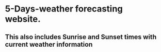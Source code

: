 # 5-Days-weather forecasting website.

## This also includes Sunrise and Sunset times with current weather information
